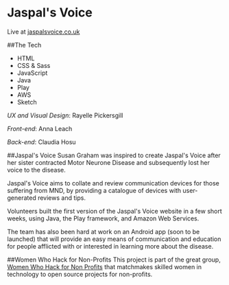 # Jaspal's Voice

Live at [jaspalsvoice.co.uk](http://jaspalsvoice.co.uk/)

##The Tech
- HTML 
- CSS & Sass 
- JavaScript
- Java
- Play
- AWS
- Sketch

_UX and Visual Design_: Rayelle Pickersgill

_Front-end_: Anna Leach

_Back-end_: Claudia Hosu

##Jaspal's Voice
Susan Graham was inspired to create Jaspal's Voice after her sister contracted Motor Neurone Disease and subsequently lost her voice to the disease. 

Jaspal's Voice aims to collate and review communication devices for those suffering from MND, by providing a catalogue of devices with user-generated reviews and tips.

Volunteers built the first version of the Jaspal's Voice website in a few short weeks, using Java, the Play framework, and Amazon Web Services. 

The team​ has also been hard at work on an Android app (soon to be launched) that will provide an easy means of communication and education for people afflicted with or interested in learning more about the disease.

##Women Who Hack for Non-Profits
This project is part of the great group, [Women Who Hack for Non Profits](http://www.womenhackfornonprofits.com/about.html) that matchmakes skilled women in technology to open source projects for non-profits. 
